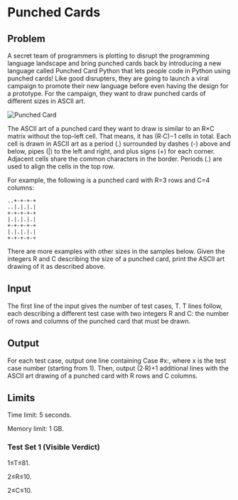 # Punched Cards

## Problem

A secret team of programmers is plotting to disrupt the programming language landscape and bring punched cards back by introducing a new language called Punched Card Python that lets people code in Python using punched cards! Like good disrupters, they are going to launch a viral campaign to promote their new language before even having the design for a prototype. For the campaign, they want to draw punched cards of different sizes in ASCII art.

![Punched Card](https://codejam.googleapis.com/dashboard/get_file/AQj_6U1czYfn54qiD2aqETqCx884cVUzIDuxEgv_7KFfDN5b8VWc1JFa-nVRTY2r_KjyYVaL1w/punched_card.png)

The ASCII art of a punched card they want to draw is similar to an R×C matrix without the top-left cell. That means, it has (R⋅C)−1 cells in total. Each cell is drawn in ASCII art as a period (.) surrounded by dashes (-) above and below, pipes (|) to the left and right, and plus signs (+) for each corner. Adjacent cells share the common characters in the border. Periods (.) are used to align the cells in the top row.

For example, the following is a punched card with R=3 rows and C=4 columns:

```text
..+-+-+-+
..|.|.|.|
+-+-+-+-+
|.|.|.|.|
+-+-+-+-+
|.|.|.|.|
+-+-+-+-+
```

There are more examples with other sizes in the samples below. Given the integers R and C describing the size of a punched card, print the ASCII art drawing of it as described above.

## Input

The first line of the input gives the number of test cases, T. T lines follow, each describing a different test case with two integers R and C: the number of rows and columns of the punched card that must be drawn.

## Output

For each test case, output one line containing Case #x:, where x is the test case number (starting from 1). Then, output (2⋅R)+1 additional lines with the ASCII art drawing of a punched card with R rows and C columns.

## Limits

Time limit: 5 seconds.

Memory limit: 1 GB.

### Test Set 1 (Visible Verdict)

1≤T≤81.

2≤R≤10.

2≤C≤10.
